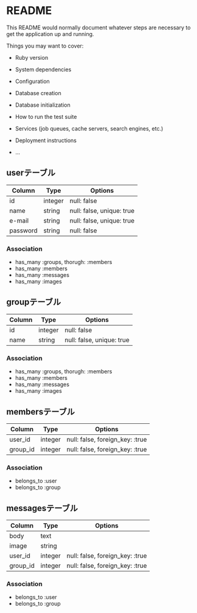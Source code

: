 # README

This README would normally document whatever steps are necessary to get the
application up and running.

Things you may want to cover:

* Ruby version

* System dependencies

* Configuration

* Database creation

* Database initialization

* How to run the test suite

* Services (job queues, cache servers, search engines, etc.)

* Deployment instructions

* ...

## userテーブル

|Column|Type|Options|
|------|----|-------|
|id|integer|null: false|
|name|string|null: false, unique: true|
|e-mail|string|null: false, unique: true|
|password|string|null: false|

### Association
- has_many :groups, thorugh: :members
- has_many :members
- has_many :messages
- has_many :images

## groupテーブル

|Column|Type|Options|
|------|----|-------|
|id|integer|null: false|
|name|string|null: false, unique: true|

### Association
- has_many :groups, thorugh: :members
- has_many :members
- has_many :messages
- has_many :images

## membersテーブル
|Column|Type|Options|
|------|----|-------|
|user_id|integer|null: false, foreign_key: :true|
|group_id|integer|null: false, foreign_key: :true|

### Association
- belongs_to :user
- belongs_to :group

## messagesテーブル
|Column|Type|Options|
|------|----|-------|
|body|text||
|image|string||
|user_id|integer|null: false, foreign_key: :true|
|group_id|integer|null: false, foreign_key: :true|

### Association
- belongs_to :user
- belongs_to :group